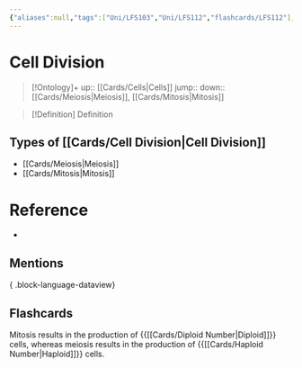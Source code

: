 ```yaml
---
{"aliases":null,"tags":["Uni/LFS103","Uni/LFS112","flashcards/LFS112"],"dg-publish":true,"permalink":"/cards/cell-division/","dgPassFrontmatter":true}
---
```


# Cell Division

> [!Ontology]+
> up:: [[Cards/Cells\|Cells]]
> jump::
> down:: [[Cards/Meiosis\|Meiosis]], [[Cards/Mitosis\|Mitosis]]

> [!Definition] Definition

## Types of [[Cards/Cell Division\|Cell Division]]

- [[Cards/Meiosis\|Meiosis]]
- [[Cards/Mitosis\|Mitosis]]

# Reference

- 

## Mentions


{ .block-language-dataview}

## Flashcards

Mitosis results in the production of {{[[Cards/Diploid Number\|Diploid]]}} cells, whereas meiosis results in the production of {{[[Cards/Haploid Number\|Haploid]]}} cells.
<!--SR:!2024-09-07,5,150!2024-09-08,6,150-->